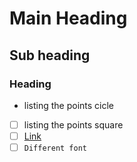 # Main Heading
## Sub heading
### Heading
<!--- Comments -->
- listing the points cicle
- [ ] listing the points square
- [ ] [Link](https://www.google.com/)
- [ ] `Different font`

